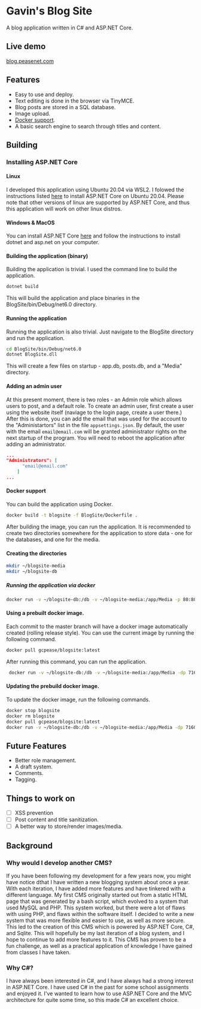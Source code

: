# Gavin's Blog Site


A blog application written in C# and ASP.NET Core.
## Live demo
[blog.peasenet.com](https://blog.peasenet.com)
## Features

- Easy to use and deploy.
- Text editing is done in the browser via TinyMCE.
- Blog posts are stored in a SQL database.
- Image upload.
- [Docker support](#docker-support).
- A basic search engine to search through titles and content.

## Building

### Installing ASP.NET Core

#### Linux

I developed this application using Ubuntu 20.04 via WSL2. I folowed the instructions
listed [here](https://docs.microsoft.com/en-us/dotnet/core/install/linux-ubuntu) to install ASP.NET Core on Ubuntu
20.04. Please note that other versions of linux are supported by ASP.NET Core, and thus this application will work on
other linux distros.

#### Windows & MacOS

You can install ASP.NET Core [here](https://dotnet.microsoft.com/en-us/download/dotnet/6.0) and follow the instructions
to install dotnet and asp.net on your computer.

#### Building the application (binary)

Building the application is trivial. I used the command line to build the application.

```bash
dotnet build
```

This will build the application and place binaries in the BlogSite/bin/Debug/net6.0 directory.

#### Running the application

Running the application is also trivial. Just navigate to the BlogSite directory and run the application.

```bash
cd BlogSite/bin/Debug/net6.0
dotnet BlogSite.dll
```

This will create a few files on startup - app.db, posts.db, and a "Media" directory.

#### Adding an admin user

At this present moment, there is two roles - an Admin role which allows users to post, and a default role. To create an
admin user, first create a user using the website itself (naviage to the login page, create a user there.)
After this is done, you can add the email that was used for the account to the "Administartors" list in the file
`appsettings.json`. By default, the user with the email `email@email.com` will be granted administrator rights
on the next startup of the program. You will need to reboot the application after adding an administrator.
```json
...
"Administrators": [
      "email@email.com"
    ]
...
```
#### Docker support
You can build the application using Docker.
```bash
docker build -t blogsite -f BlogSite/Dockerfile .
```
After building the image, you can run the application. It is recommended to create
two directories somewhere for the application to store data - one for the databases, and one for the media.
#### Creating the directories
```bash
mkdir ~/blogsite-media
mkdir ~/blogsite-db
```

##### Running the application via docker
```bash
docker run -v ~/blogsite-db:/db -v ~/blogsite-media:/app/Media -p 80:80 -d --name blogsite blogsite
```
#### Using a prebuilt docker image.
Each commit to the master branch will have a docker image automatically created (rolling release style).
You can use the current image by running the following command.
```bash
docker pull gcpease/blogsite:latest
```
After running this command, you can run the application.
```bash
 docker run -v ~/blogsite-db:/db -v ~/blogsite-media:/app/Media -dp 7160:80 --name blogsite gcpease/blogsite:latest
 ```
#### Updating the prebuild docker image.
To update the docker image, run the following commands.
```bash
docker stop blogsite
docker rm blogsite
docker pull gcpease/blogsite:latest
docker run -v ~/blogsite-db:/db -v ~/blogsite-media:/app/Media -dp 7160:80 --name blogsite gcpease/blogsite:latest
```
## Future Features
- Better role management.
- A draft system.
- Comments.
- Tagging.
## Things to work on
- [ ] XSS prevention
- [ ] Post content and title sanitization.
- [ ] A better way to store/render images/media.
## Background

### Why would I develop another CMS?

If you have been following my development for a few years now, you might have notice dthat I have written a new blogging
system about once a year. With each iteration, I have added more features and have tinkered with a different language.
My first CMS originally started out from a static HTML page that was generated by a bash script, which evolved to a
system that used MySQL and PHP. This system worked, but there were a lot of flaws with using PHP, and flaws within the
software itself. I decided to write a new system that was more flexible and easier to use, as well as more secure. This
led to the creation of this CMS which is powered by ASP.NET Core, C#, and Sqlite. This will hopefully be my last
iteration of a blog system, and I hope to continue to add more features to it. This CMS has proven to be a fun
challenge, as well as a practical application of knowledge I have gained from classes I have taken.

### Why C#?

I have always been interested in C#, and I have always had a strong interest in ASP.NET Core. I have used C# in the past
for some school assignments and enjoyed it. I've wanted to learn how to use ASP.NET Core and the MVC architecture for
quite some time, so this made C# an excellent choice.




